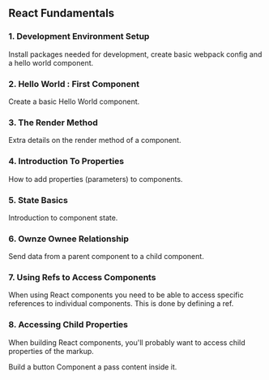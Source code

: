 ## React Fundamentals

### 1. Development Environment Setup

Install packages needed for development, create basic webpack config and a hello world component.

### 2. Hello World : First Component

Create a basic Hello World component.

### 3. The Render Method

Extra details on the render method of a component.

### 4. Introduction To Properties

How to add properties (parameters) to components.

### 5. State Basics

Introduction to component state.

### 6. Ownze Ownee Relationship

Send data from a parent component to a child component.

### 7. Using Refs to Access Components

When using React components you need to be able to access specific
references to individual components. This is done by defining a ref.

### 8. Accessing Child Properties

When building React components, you'll probably want to access child
properties of the markup.

Build a button Component a pass content inside it.
